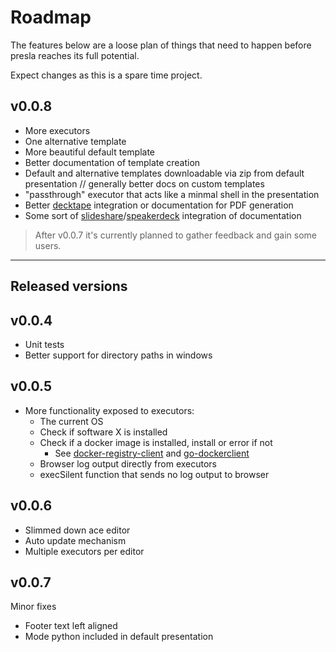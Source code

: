 # Roadmap

The features below are a loose plan of things that need to happen before presla reaches its full potential.

Expect changes as this is a spare time project.

## v0.0.8

- More executors
- One alternative template
- More beautiful default template
- Better documentation of template creation
- Default and alternative templates downloadable via zip from default presentation // generally better docs on custom templates
- "passthrough" executor that acts like a minmal shell in the presentation
- Better [decktape](https://github.com/astefanutti/decktape) integration or documentation for PDF generation
- Some sort of [slideshare](https://slideshare.net)/[speakerdeck](https://speakerdeck.com/) integration of documentation

> After v0.0.7 it's currently planned to gather feedback and gain some users.

---

## Released versions

## v0.0.4

- Unit tests
- Better support for directory paths in windows

## v0.0.5

- More functionality exposed to executors:
  - The current OS
  - Check if software X is installed
  - Check if a docker image is installed, install or error if not
    - See [docker-registry-client](https://github.com/heroku/docker-registry-client) and [go-dockerclient](https://github.com/fsouza/go-dockerclient)
  - Browser log output directly from executors
  - execSilent function that sends no log output to browser

## v0.0.6

- Slimmed down ace editor
- Auto update mechanism
- Multiple executors per editor  

## v0.0.7

Minor fixes

- Footer text left aligned
- Mode python included in default presentation
